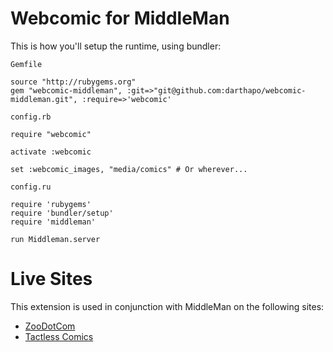 # Webcomic for MiddleMan

This is how you'll setup the runtime, using bundler:

`Gemfile`

    source "http://rubygems.org"
    gem "webcomic-middleman", :git=>"git@github.com:darthapo/webcomic-middleman.git", :require=>'webcomic'


`config.rb`

    require "webcomic"

    activate :webcomic

    set :webcomic_images, "media/comics" # Or wherever...


`config.ru`

    require 'rubygems'
    require 'bundler/setup'
    require 'middleman'

    run Middleman.server

# Live Sites

This extension is used in conjunction with MiddleMan on the following sites:

* [ZooDotCom](http://www.zoodotcom.com)
* [Tactless Comics](http://tactless.inkwellian.com)
